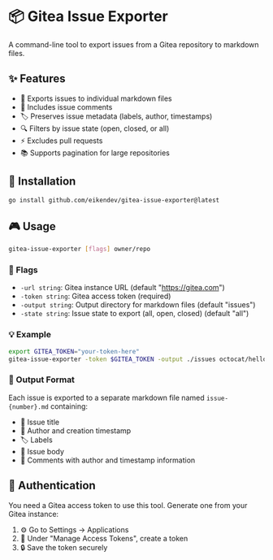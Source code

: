 # 📦 Gitea Issue Exporter

A command-line tool to export issues from a Gitea repository to markdown files.

## ✨ Features

- 📝 Exports issues to individual markdown files
- 💬 Includes issue comments
- 🏷️ Preserves issue metadata (labels, author, timestamps)
- 🔍 Filters by issue state (open, closed, or all)
- ⚡ Excludes pull requests
- 📚 Supports pagination for large repositories

## 🚀 Installation

```bash
go install github.com/eikendev/gitea-issue-exporter@latest
```

## 🎮 Usage

```bash
gitea-issue-exporter [flags] owner/repo
```

### 🎯 Flags

- `-url string`: Gitea instance URL (default "https://gitea.com")
- `-token string`: Gitea access token (required)
- `-output string`: Output directory for markdown files (default "issues")
- `-state string`: Issue state to export (all, open, closed) (default "all")

### 💡 Example

```bash
export GITEA_TOKEN="your-token-here"
gitea-issue-exporter -token $GITEA_TOKEN -output ./issues octocat/hello-world
```

### 📄 Output Format

Each issue is exported to a separate markdown file named `issue-{number}.md` containing:

- 📌 Issue title
- 👤 Author and creation timestamp
- 🏷️ Labels
- 📝 Issue body
- 💭 Comments with author and timestamp information

## 🔑 Authentication

You need a Gitea access token to use this tool. Generate one from your Gitea instance:

1. ⚙️ Go to Settings -> Applications
2. 🔧 Under "Manage Access Tokens", create a token
3. 🔒 Save the token securely
